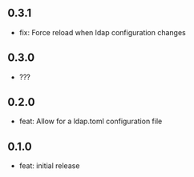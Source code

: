 ## 0.3.1

* fix: Force reload when ldap configuration changes

## 0.3.0

* ???

## 0.2.0

* feat: Allow for a ldap.toml configuration file

## 0.1.0

* feat: initial release
